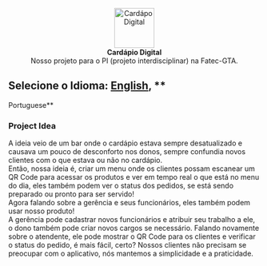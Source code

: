 <p align="center">
    <img src="https://user-images.githubusercontent.com/84989572/184560260-5124f392-cb22-4153-a0b5-50303423aede.png" alt="Cardápo Digital" height="80"/>
    <br />
    <strong>Cardápio Digital</strong>
    <br />
    Nosso projeto para o PI (projeto interdisciplinar) na Fatec-GTA.
</p>

## Selecione o Idioma: [English](https://github.com/JosimarBazilio/cardapio-digital-front/blob/main/README.md), **

Portuguese**

### Project Idea

A ideia veio de um bar onde o cardápio estava sempre desatualizado e causava um pouco de desconforto nos donos,
sempre confundia novos clientes com o que estava ou não no cardápio.
<br>
Então, nossa ideia é, criar um menu onde os clientes possam escanear um QR Code para acessar os produtos e ver em tempo
real o que está
no menu do dia, eles também podem ver o status dos pedidos, se está sendo preparado ou pronto para ser servido!
<br>
Agora falando sobre a gerência e seus funcionários, eles também podem usar nosso produto!
<br>
A gerência pode cadastrar novos funcionários e atribuir seu trabalho a ele, o dono também pode criar novos cargos se
necessário.
Falando novamente sobre o atendente, ele pode mostrar o QR Code para os clientes e verificar o status do pedido, é mais
fácil,
certo? Nossos clientes não precisam se preocupar com o aplicativo, nós mantemos a simplicidade e a praticidade.


